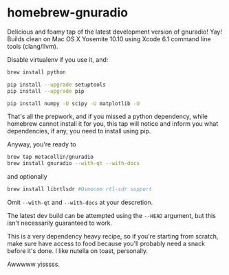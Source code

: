 homebrew-gnuradio
=================

Delicious and foamy tap of the latest development version of gnuradio! Yay! Builds clean on Mac OS X Yosemite 10.10 using Xcode 6.1 command line tools (clang/llvm).  

Disable virtualenv if you use it, and:

```sh
brew install python

pip install --upgrade setuptools
pip install --upgrade pip

pip install numpy -U scipy -U matplotlib -U
```

That's all the prepwork, and if you missed a python dependency, while homebrew cannot install it for you, this tap will notice and inform you what dependencies, if any, you need to install using pip.

Anyway, you're ready to 
```sh
brew tap metacollin/gnuradio
brew install gnuradio --with-qt --with-docs
```
and optionally
```sh
brew install librtlsdr #Osmocom rtl-sdr support
```

Omit `--with-qt` and `--with-docs` at your descretion.  

The latest dev build can be attempted using the `--HEAD` argument, but this isn't necessarily guaranteed to work.

This is a very dependency heavy recipe, so if you're starting from scratch, make sure have access to food because you'll probably need a snack before it's done.  I like nutella on toast, personally.

Awwwww yisssss.
